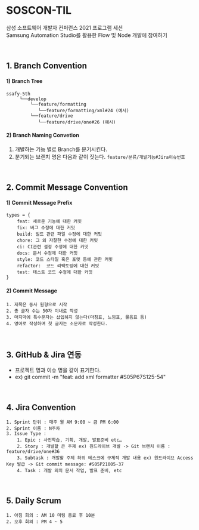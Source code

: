 # SOSCON-TIL
삼성 소프트웨어 개발자 컨퍼런스 2021 프로그램 세션<br>
Samsung Automation Studio를 활용한 Flow 및 Node 개발에 참여하기

<br>

## 1. Branch Convention
#### 1) Branch Tree
```
ssafy-5th
     └──develop
         └──feature/formatting
            └──feature/formatting/xml#24 (예시)
         └──feature/drive
            └──feature/drive/one#26 (예시)
```
#### 2) Branch Naming Convetion
1. 개발하는 기능 별로 Branch를 분기시킨다. 
2. 분기되는 브랜치 명은 다음과 같이 짓는다. `feature/분류/개발기능#Jira이슈번호`

<br>

## 2. Commit Message Convention
#### 1) Commit Message Prefix
```
types = {      
	feat: 새로운 기능에 대한 커밋      
	fix: 버그 수정에 대한 커밋      
	build: 빌드 관련 파일 수정에 대한 커밋      
	chore: 그 외 자잘한 수정에 대한 커밋      
	ci: CI관련 설정 수정에 대한 커밋      
	docs: 문서 수정에 대한 커밋      
	style: 코드 스타일 혹은 포맷 등에 관한 커밋      
	refactor:  코드 리팩토링에 대한 커밋      
	test: 테스트 코드 수정에 대한 커밋   
}
```
#### 2) Commit Message 
    1. 제목은 동사 원형으로 시작
    2. 총 글자 수는 50자 이내로 작성
    3. 마지막에 특수문자는 삽입하지 않는다(마침표, 느낌표, 물음표 등)
    4. 영어로 작성하며 첫 글자는 소문자로 작성한다. 

<br>

## 3. GitHub & Jira 연동
- 프로젝트 명과 이슈 명을 같이 표기한다.
- ex) git commit -m "feat: add xml formatter #S05P67S125-54"

<br>

## 4. Jira Convention
    1. Sprint 단위 : 매주 월 AM 9:00 ~ 금 PM 6:00
    2. Sprint 이름 : N주차
    3. Issue Type : 
        1. Epic : 사전학습, 기획, 개발, 발표준비 etc…
        2. Story : 개발할 큰 주제 ex) 원드라이브 개발 -> Git 브랜치 이름 : feature/drive/one#36
        3. Subtask : 개발할 주제 하위 테스크에 구체적 개발 내용 ex) 원드라이브 Access Key 발급 -> Git commit message: #S05P21005-37
        4. Task : 개발 외의 문서 작업, 발표 준비, etc 

<br>

## 5. Daily Scrum 
    1. 아침 회의 : AM 10 미팅 종료 후 10분 
    2. 오후 회의 : PM 4 ~ 5

<br>
    

    
